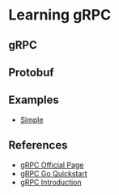 # Learning gRPC

## gRPC

## Protobuf

## Examples

- [Simple](./examples/simple)

## References

- [gRPC Official Page](https://grpc.io/)
- [gRPC Go Quickstart](https://grpc.io/docs/languages/go/quickstart/)
- [gRPC Introduction](https://www.youtube.com/watch?v=gnchfOojMk4)
